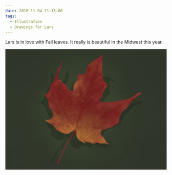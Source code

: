 ```yaml
---
date: 2018-11-04 11:15:00
tags:
  - Illustration
  - Drawings for Lars
---
```


Lars is in love with Fall leaves. It really is beautiful in the Midwest this year.

![Fall Leaf](fall.jpg)
